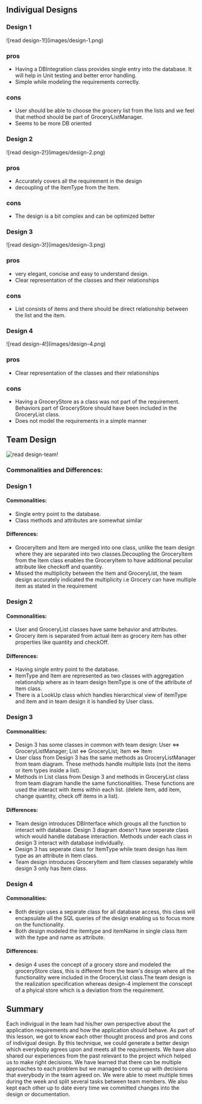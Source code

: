 <h2>Indivigual Designs</h2>
<h3>Design 1</h3>
![read design-1!](images/design-1.png)
<h3>pros </h3>
<ul>
<li>Having a DBIntegration class provides single entry into the database. It will help in Unit testing and better error handling.
<li>Simple while modeling the requirements correctly.
</ul>

<h3>cons </h3>
<ul>
<li>User should be able to choose the grocery list from the lists and we feel that method should be part of GroceryListManager.
<li>Seems to be more DB oriented
</ul>


<h3>Design 2</h3>
![read design-2!](images/design-2.png)
<h3>pros </h3>
<ul>
<li>Accurately covers all the requirement in the design</li>
<li>decoupling of the ItemType from the Item.
</ul>
<h3>cons </h3>
<ul>
<li>The design is a bit complex and can be optimized better
</ul>


<h3>Design 3</h3>
![read design-3!](images/design-3.png)
<h3>pros </h3>
<ul>
<li>very elegant, concise and easy to understand design.</li>
<li> Clear representation of the classes and their relationships

</ul>
<h3>cons </h3>
<ul>
<li>List consists of items and there should be direct relationship between the list and the item.
</ul>

<h3>Design 4</h3>
![read design-4!](images/design-4.png)
<h3>pros </h3>
<ul>
<li> Clear representation of the classes and their relationships
</ul>

<h3>cons </h3>
<ul>
<li>Having a GroceryStore as a class was not part of the requirement. Behaviors part of GroceryStore should have been included in the GroceryList class.
<li>Does not model the requirements in a simple manner
</ul>

<h2>Team Design</h2>

![read design-team!](images/design-team.png)

<h3>Commonalities and Differences:</h3>
<h3>Design 1</h3>
<h4>Commonalities:</h4>
<ul>
<li>Single entry point to the database.
<li>Class methods and attributes are somewhat similar
</ul>
<h4>Differences:</h4>
<ul>
<li>GroceryItem and Item are merged into one class, unlike the team design where they are separated into two classes.Decoupling the GroceryItem from the Item class enables the GroceryItem to have additional peculiar attribute like checkoff and quantity. 
<li>Missed the multiplicity between the Item and GroceryList, the team design accurately indicated the multiplicity i.e Grocery can have multiple item as stated in the requirement 
</ul>

<h3>Design 2</h3>
<h4>Commonalities:</h4>
<ul>
<li>User and GroceryList classes have same behavior and attributes.
<li>Grocery item is separated from actual item as grocery item has other properties like quantity and checkOff.
</ul>
<h4>Differences:</h4>
<ul>
<li>Having single entry point to the database.
<li>ItemType and Item are represented as two classes with aggregation relationship where as in team design ItemType is one of the attribute of Item class.
<li>There is a LookUp class which handles hierarchical view of itemType and item  and in team design it is handled by User class.
</ul>

<h3>Design 3</h3>
<h4>Commonalities:</h4>
<ul>
<li>Design 3 has some classes in common with team design: User <=> GroceryListManager; List <=> GroceryList; Item <=> Item </li>
<li>User class from Design 3 has the same methods as GroceryListManager from team diagram. These methods handle multiple lists (not the items or item types inside a list).</li>
<li>Methods in List class from Design 3 and methods in GroceryList class from team diagram handle the same functionalities. These functions are used the interact with items within each list. (delete item, add item, change quantity, check off items in a list).</li>
</ul>
<h4>Differences:</h4>
<ul>
<li>Team design introduces DBInterface which groups all the function to interact with database. Design 3 diagram doesn't have seperate class which would handle database interaction. Methods under each class in design 3 interact with database individually.</li>
<li>Design 3 has seperate class for ItemType while team design has item type as an attribute in Item class.</li>
<li>Team design introduces GroceryItem and Item classes separately while design 3 only has Item class.</li>
</ul>
<h3>Design 4</h3>
<h4>Commonalities:</h4>
<ul>
<li>Both design uses a separate class for all database access, this class will encapsulate all the SQL queries of the design enabling us to focus more on the functionality.</li>
<li>Both design modeled the itemtype and itemName in single class Item with the type and name as attribute.
</ul>
<h4>Differences:</h4>
<ul>
<li>design 4 uses the concept of a grocery store and modeled the groceryStore class, this is different from the team's design where all the functionality were included in the GroceryList class.The team design is the realization specification whereas design-4 implement the conscept of a phyical store which is a deviation from the requirement.
</li></ul>

<h2>Summary</h2>
Each indivigual in the team had his/her own perspective about the application requirements and how the application should behave. As part of this lesson, we got to know each other thought process and pros and cons of indivigual design. By this technique, we could generate a better design which everyboby agrees upon and meets all the requirements. We have also shared our experiences from the past relevant to the project which helped us to make right decisions. We have learned that there can be multiple approaches to each problem but we managed to come up with decisions that everybody in the team agreed on. We were able to meet multiple times during the week and split several tasks between team members. We also kept each other up to date every time we committed changes into the design or documentation.   
